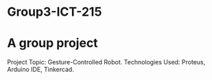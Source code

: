 # Group3-ICT-215
# A group project
Project Topic: Gesture-Controlled Robot.
Technologies Used: Proteus, Arduino IDE, Tinkercad.
